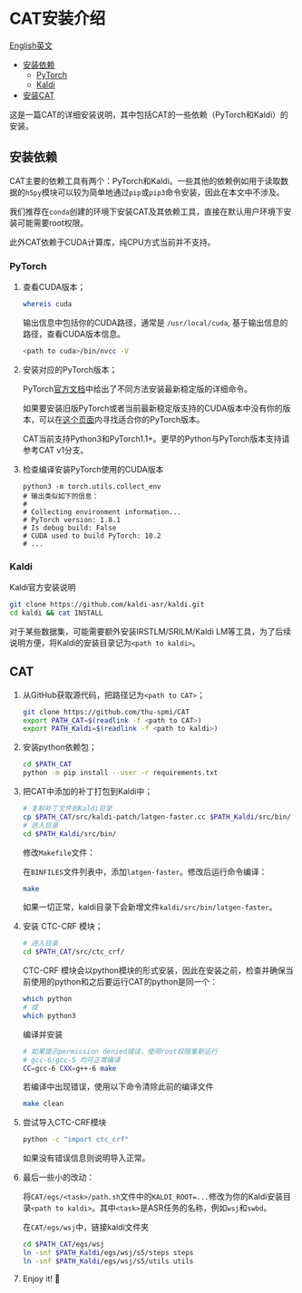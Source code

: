 # CAT安装介绍

[English英文](install.md)

* [安装依赖](#dependencies)
  * [PyTorch](#pytorch)
  * [Kaldi](#kaldi)
* [安装CAT](#cat)

这是一篇CAT的详细安装说明，其中包括CAT的一些依赖（PyTorch和Kaldi）的安装。

## 安装依赖<a id="dependencies"></a>

CAT主要的依赖工具有两个：PyTorch和Kaldi。一些其他的依赖例如用于读取数据的`h5py`模块可以较为简单地通过`pip`或`pip3`命令安装，因此在本文中不涉及。

我们推荐在`conda`创建的环境下安装CAT及其依赖工具，直接在默认用户环境下安装可能需要root权限。

此外CAT依赖于CUDA计算库，纯CPU方式当前并不支持。

### PyTorch <a id="pytorch"></a>

1. 查看CUDA版本；

   ```bash
   whereis cuda
   ```

   输出信息中包括你的CUDA路径，通常是 `/usr/local/cuda`, 基于输出信息的路径，查看CUDA版本信息。

   ```bash
   <path to cuda>/bin/nvcc -V
   ```

2. 安装对应的PyTorch版本；

   PyTorch[官方文档](https://pytorch.org/get-started/locally/)中给出了不同方法安装最新稳定版的详细命令。

   如果要安装旧版PyTorch或者当前最新稳定版支持的CUDA版本中没有你的版本，可以在[这个页面](https://pytorch.org/get-started/previous-versions/)内寻找适合你的PyTorch版本。

   CAT当前支持Python3和PyTorch1.1+。更早的Python与PyTorch版本支持请参考CAT v1分支。
   
3. 检查编译安装PyTorch使用的CUDA版本

   ```
   python3 -m torch.utils.collect_env
   # 输出类似如下的信息：
   # 
   # Collecting environment information...
   # PyTorch version: 1.8.1
   # Is debug build: False
   # CUDA used to build PyTorch: 10.2
   # ...
   ```

   

### Kaldi<a id="kaldi"></a>

Kaldi官方安装说明

```bash
git clone https://github.com/kaldi-asr/kaldi.git
cd kaldi && cat INSTALL
```

对于某些数据集，可能需要额外安装IRSTLM/SRILM/Kaldi LM等工具，为了后续说明方便，将Kaldi的安装目录记为`<path to kaldi>`。

## CAT<a id="cat"></a>

1. 从GitHub获取源代码，把路径记为`<path to CAT>`；

   ```bash
   git clone https://github.com/thu-spmi/CAT
   export PATH_CAT=$(readlink -f <path to CAT>)
   export PATH_Kaldi=$(readlink -f <path to kaldi>)
   ```

2. 安装python依赖包；

   ```bash
   cd $PATH_CAT
   python -m pip install --user -r requirements.txt
   ```

3. 把CAT中添加的补丁打包到Kaldi中；

   ```bash
   # 复制补丁文件到Kaldi目录
   cp $PATH_CAT/src/kaldi-patch/latgen-faster.cc $PATH_Kaldi/src/bin/
   # 进入目录
   cd $PATH_Kaldi/src/bin/
   ```

   修改`Makefile`文件：

   在`BINFILES`文件列表中，添加`latgen-faster`。修改后运行命令编译：

   ```bash
   make
   ```

   如果一切正常，kaldi目录下会新增文件`kaldi/src/bin/latgen-faster`。

4. 安装 CTC-CRF 模块；

   ```bash
   # 进入目录
   cd $PATH_CAT/src/ctc_crf/
   ```

   CTC-CRF 模块会以python模块的形式安装，因此在安装之前，检查并确保当前使用的python和之后要运行CAT的python是同一个：

   ```bash
   which python
   # 或
   which python3
   ```
   
   编译并安装
   
   ```bash
   # 如果提示permission denied错误，使用root权限重新运行
   # gcc-6/gcc-5 均可正常编译
   CC=gcc-6 CXX=g++-6 make
   ```

   若编译中出现错误，使用以下命令清除此前的编译文件

   ```bash
   make clean
   ```
   
5. 尝试导入CTC-CRF模块

   ```bash
   python -c "import ctc_crf"
   ```

   如果没有错误信息则说明导入正常。

5. 最后一些小的改动：

   将`CAT/egs/<task>/path.sh`文件中的`KALDI_ROOT=...`修改为你的Kaldi安装目录`<path to kaldi>`。其中`<task>`是ASR任务的名称，例如`wsj`和`swbd`。

   在`CAT/egs/wsj`中，链接kaldi文件夹

   ```bash
   cd $PATH_CAT/egs/wsj
   ln -snf $PATH_Kaldi/egs/wsj/s5/steps steps
   ln -snf $PATH_Kaldi/egs/wsj/s5/utils utils
   ```

6. Enjoy it! :rocket:
